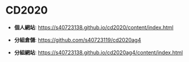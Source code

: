 # CD2020
* **個人網站**: https://s40723138.github.io/cd2020/content/index.html

* **分組倉儲**: https://github.com/s40723119/cd2020ag4

* **分組網站**: https://s40723138.github.io/cd2020ag4/content/index.html
